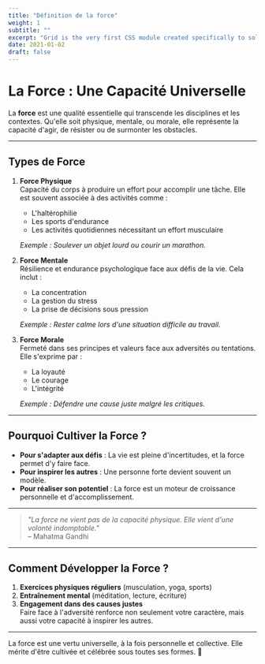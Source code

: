 ```yaml
---
title: "Définition de la force"
weight: 1
subtitle: ""
excerpt: "Grid is the very first CSS module created specifically to solve the layout problems we’ve all been hacking our way around for as long as we’ve been making websites."
date: 2021-01-02
draft: false
---
```


# La Force : Une Capacité Universelle

La **force** est une qualité essentielle qui transcende les disciplines et les contextes. Qu'elle soit physique, mentale, ou morale, elle représente la capacité d'agir, de résister ou de surmonter les obstacles.

---

## Types de Force

1. **Force Physique**  
   Capacité du corps à produire un effort pour accomplir une tâche. Elle est souvent associée à des activités comme :
   - L'haltérophilie
   - Les sports d'endurance
   - Les activités quotidiennes nécessitant un effort musculaire

   _Exemple : Soulever un objet lourd ou courir un marathon._

2. **Force Mentale**  
   Résilience et endurance psychologique face aux défis de la vie. Cela inclut :
   - La concentration
   - La gestion du stress
   - La prise de décisions sous pression

   _Exemple : Rester calme lors d'une situation difficile au travail._

3. **Force Morale**  
   Fermeté dans ses principes et valeurs face aux adversités ou tentations. Elle s'exprime par :
   - La loyauté
   - Le courage
   - L'intégrité

   _Exemple : Défendre une cause juste malgré les critiques._

---

## Pourquoi Cultiver la Force ?

- **Pour s'adapter aux défis** : La vie est pleine d'incertitudes, et la force permet d'y faire face.
- **Pour inspirer les autres** : Une personne forte devient souvent un modèle.
- **Pour réaliser son potentiel** : La force est un moteur de croissance personnelle et d'accomplissement.

---

> _"La force ne vient pas de la capacité physique. Elle vient d'une volonté indomptable."_  
> – Mahatma Gandhi

---

## Comment Développer la Force ?

1. **Exercices physiques réguliers** (musculation, yoga, sports)  
2. **Entraînement mental** (méditation, lecture, écriture)  
3. **Engagement dans des causes justes**  
   Faire face à l'adversité renforce non seulement votre caractère, mais aussi votre capacité à inspirer les autres.

---

La force est une vertu universelle, à la fois personnelle et collective. Elle mérite d'être cultivée et célébrée sous toutes ses formes. 💪
